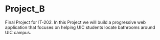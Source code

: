 # Project_B
Final Project for IT-202.
In this Project we will build a progressive web application that focuses on helping UIC students locate bathrooms around UIC campus.
